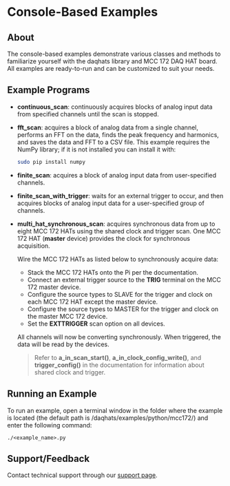 # Console-Based Examples

## About
The console-based examples demonstrate various classes and methods to
familiarize yourself with the daqhats library and MCC 172 DAQ HAT board. All
examples are ready-to-run and can be customized to suit your needs.

## Example Programs
- **continuous_scan**: continuously acquires blocks of analog input data from 
  specified channels until the scan is stopped. 

- **fft_scan**: acquires a block of analog data from a single channel, performs
  an FFT on the data, finds the peak frequency and harmonics, and saves the data
  and FFT to a CSV file.  This example requires the NumPy library; if it is not
  installed you can install it with:
  ```sh
  sudo pip install numpy
  ```

- **finite_scan**: acquires a block of analog input data from user-specified 
  channels.

- **finite_scan_with_trigger**: waits for an external trigger to occur, and 
  then acquires blocks of analog input data for a user-specified group of 
  channels.

- **multi_hat_synchronous_scan**: acquires synchronous data from up to 
  eight MCC 172 HATs using the shared clock and trigger scan.
  One MCC 172 HAT (**master** device) provides the clock for synchronous acquisition.

  Wire the MCC 172 HATs as listed below to synchronously acquire data:
  * Stack the MCC 172 HATs onto the Pi per the documentation.
  * Connect an external trigger source to the **TRIG** terminal on the MCC 172
    master device.
  * Configure the source types to SLAVE for the trigger and clock on each MCC 172
    HAT except the master device.
  * Configure the source types to MASTER for the trigger and clock on the master
    MCC 172 device.
  * Set the **EXTTRIGGER** scan option on all devices.

  All channels will now be converting synchronously. When triggered, the data
  will be read by the devices.

  > Refer to **a_in_scan_start()**, **a_in_clock_config_write()**, and
    **trigger_config()** in the documentation for information about shared clock
    and trigger.

## Running an Example
To run an example, open a terminal window in the folder where the example is 
located (the default path is /daqhats/examples/python/mcc172/) and enter the 
following command:

```
./<example_name>.py
```

## Support/Feedback
Contact technical support through our 
[support page](https://www.mccdaq.com/support/support_form.aspx).
